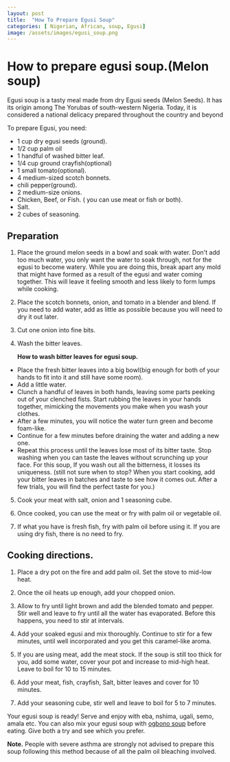 ```yaml
---
layout: post
title:  "How To Prepare Egusi Soup"
categories: [ Nigerian, African, soup, Egusi]
image: /assets/images/egusi_soup.png
---
```


# How to prepare egusi soup.(Melon soup) 
Egusi soup is a tasty meal made from dry Egusi seeds (Melon Seeds). It has its origin among The Yorubas of south-western Nigeria. Today, it is considered a national delicacy prepared throughout the country and beyond

To prepare Egusi, you need:

- 1 cup dry egusi seeds (ground). 
- 1/2 cup palm oil
- 1 handful of washed bitter leaf.
- 1/4 cup ground crayfish(optional) 
- 1 small tomato(optional). 
- 4 medium-sized scotch bonnets. 
- chili pepper(ground). 
- 2 medium-size onions. 
- Chicken, Beef, or Fish. ( you can use meat or fish or both). 
- Salt. 
- 2 cubes of seasoning. 
  
## Preparation  

1. Place the ground melon seeds in a bowl and soak with water.
   Don't add too much water, you only want the water to soak through, not for the egusi to become watery. While you are doing this,  break apart any mold that might have formed as a result of the egusi and water coming together. This will leave it feeling smooth and less likely to form lumps while cooking. 

2. Place the scotch bonnets, onion, and tomato in a
   blender and blend. If you need to add water, add as little as possible because you will need to dry it out later. 

3. Cut one onion into fine bits. 
   
4. Wash the bitter leaves.
 
   __How to wash bitter leaves for egusi soup.__

  - Place the fresh bitter leaves into a big bowl(big enough for both of your hands to fit into it and still have some room). 
   - Add a little water. 
   - Clunch a handful of leaves in both hands, leaving some parts peeking out of your clenched fists. Start rubbing the leaves in your hands together, mimicking the movements you make when you wash your clothes. 
   - After a few minutes, you will notice the water turn green and become foam-like. 
   - Continue for a few minutes before draining the water and adding a new one. 
   - Repeat this process until the leaves lose most of its bitter taste.
   Stop washing when you can taste the leaves without scrunching up your face. For this soup, If you wash out all the bitterness, it losses its uniqueness. 
   (still not sure when to stop? When you start cooking, add your bitter leaves in batches and taste to see how it comes out. After a few trials, you will find the perfect taste for you.) 

5. Cook your meat with salt, onion and 1 seasoning cube. 
   
6. Once cooked, you can use the meat or fry with palm oil or vegetable oil. 
   
7. If what you have is fresh fish, fry with palm oil before using it. 
   If you are using dry fish, there is no need to fry. 
   
## Cooking directions. 

1. Place a dry pot on the fire and add palm oil. Set the stove to mid-low heat. 
   
2. Once the oil heats up enough, add your chopped onion. 
   
4. Allow to fry until light brown and add the blended tomato and pepper. Stir well and leave to fry until all the water has evaporated. Before this happens, you need to stir at intervals. 

5. Add your soaked egusi and mix thoroughly. Continue to stir for a few minutes, until 
 well incorporated and you get this caramel-like aroma.

6. If you are using meat, add the meat stock. If the soup is still too thick
   for you, add some water, cover your pot and increase to mid-high heat. Leave to boil for 10 to 15 minutes. 

7. Add your meat, fish, crayfish, Salt, bitter leaves and cover for 10 minutes. 
   
8. Add your seasoning cube, stir well and leave to boil for 5 to 7 minutes. 
   
Your egusi soup is ready! Serve and enjoy with eba, nshima, ugali, semo, amala etc. 
You can also mix your egusi soup with [ogbono soup](/how-to-prepare-ogbono-soup/) before eating. Give both a try and see which you prefer. 

__Note.__  People with severe asthma are strongly not advised to prepare this soup following this method because of all the palm oil bleaching involved. 